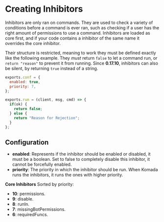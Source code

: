 # Creating Inhibitors

Inhibitors are only ran on commands. They are used to check a variety of conditions
before a command is ever ran, such as checking if a user has the right amount of permissions
to use a command. Inhibitors are loaded as core first, and if your code contains a inhibitor
of the same name it overrides the core inhibitor.

Their structure is restricted, meaning to work they must be defined exactly like
the following example. They *must* return `false` to let a command run, or `return "reason"`
to prevent it from running. Since **0.17.10**, inhibitors can also be silent, by
returning `true` instead of a string.

```js
exports.conf = {
  enabled: true,
  priority: 7,
};

exports.run = (client, msg, cmd) => {
  if(ok) {
    return false;
  } else {
    return "Reason for Rejection";
  }
};
```

## Configuration
- **enabled**: Represents if the inhibitor should be enabled or disabled, it must be
a boolean. Set to false to completely disable this inhibitor, it cannot be forcefully enabled.
- **priority**: The priority in which the inhibitor should be run. When Komada
runs the inhibitors, it runs the ones with higher priority.

**Core Inhibitors**
Sorted by priority:
- **10**: permissions.
- **9**: disable.
- **8**: runIn.
- **7**: missingBotPermissions.
- **6**: requiredFuncs.
